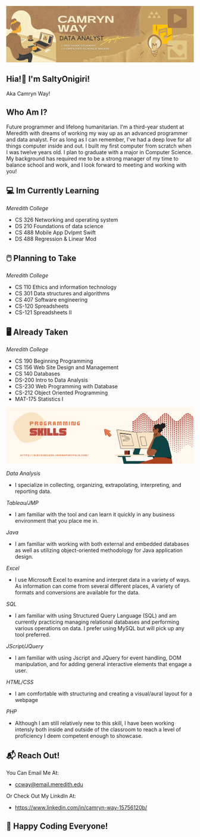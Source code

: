 ![](DataAnalyst.png)
<h2> Hia!👋 I'm SaltyOnigiri!</h2>
Aka Camryn Way!

<h2>Who Am I?</h2>
Future programmer and lifelong humanitarian. I'm a third-year student at Meredith with dreams of working my way up as an advanced programmer and data analyst. For as long as I can remember, I've had a deep love for all things computer inside and out. I built my first computer from scratch when I was twelve years old. I plan to graduate with a major in Computer Science. My background has required me to be a strong manager of my time to balance school and work, and I look forward to meeting and working with you!

<h2>💻 Im Currently Learning</h2>

_Meredith College_
- CS 326 Networking and operating system
- DS 210 Foundations of data science
- CS 488 Mobile App Dvlpmt Swift
- DS 488 Regression & Linear Mod

<h2>🖱️ Planning to Take</h2>

_Meredith College_
- CS 110 Ethics and information technology
- CS 301 Data structures and algorithms
- CS 407 Software engineering
- CS-120 Spreadsheets
- CS-121 Spreadsheets II

<h2> 🖥️ Already Taken</h2>

_Meredith College_
- CS 190 Beginning Programming
- CS 156 Web Site Design and Management
- CS 140 Databases
- DS-200 Intro to Data Analysis
- CS-230 Web Programming with Database 
- CS-212 Object Oriented Programming 
- MAT-175 Statistics I

![](Skills.png)

_Data Analysis_
- I specialize in collecting, organizing, extrapolating, interpreting, and reporting data.

_Tableau/JMP_
- I am familiar with the tool and can learn it quickly in any business environment that you place me in.

_Java_
- I am familiar with working with both external and embedded databases as well as utilizing object-oriented methodology for Java application design.

_Excel_
- I use Microsoft Excel to examine and interpret data in a variety of ways. As information can come from several different places, A variety of formats and conversions are available for the data.

_SQL_
- I am familiar with using Structured Query Language (SQL) and am currently practicing managing relational databases and performing various operations on data. I prefer using MySQL but will pick up any tool preferred.

_JScript/JQuery_
- I am familiar with using Jscript and JQuery for event handling, DOM manipulation, and for adding general interactive elements that engage a user.

_HTML/CSS_
- I am comfortable with structuring and creating a visual/aural layout for a webpage

_PHP_
- Although I am still relatively new to this skill, I have been working intensly both inside and outside of the classroom to reach a level of proficiency I deem competent enough to showcase. 

<h2> 📬 Reach Out!</h2>

You Can Email Me At:
- ccway@email.meredith.edu

Or Check Out My Linkdln At:
- https://www.linkedin.com/in/camryn-way-15756120b/

<h2> 🧩 Happy Coding Everyone!</h2>
